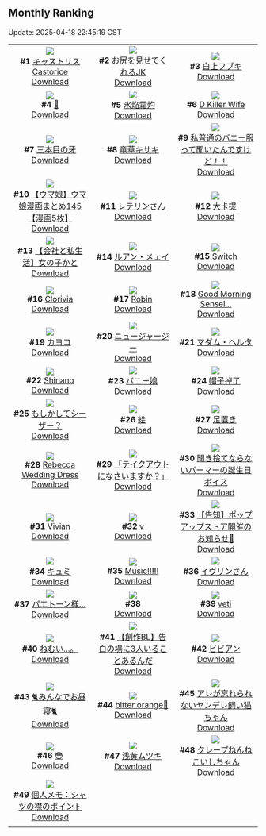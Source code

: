## Monthly Ranking
Update: 2025-04-18 22:45:19 CST

|      |      |      |
| :----: | :----: | :----: |
| ![](https://i.pixiv.re/c/240x480/img-master/img/2025/03/21/18/39/25/128448879_p0_master1200.jpg)<br>**#1** [キャストリスCastorice](https://www.pixiv.net/artworks/128448879)<br>[Download](https://i.pixiv.re/img-original/img/2025/03/21/18/39/25/128448879_p0.jpg) | ![](https://i.pixiv.re/c/240x480/img-master/img/2025/03/21/00/15/06/128428354_p0_master1200.jpg)<br>**#2** [お尻を見せてくれるJK](https://www.pixiv.net/artworks/128428354)<br>[Download](https://i.pixiv.re/img-original/img/2025/03/21/00/15/06/128428354_p0.jpg) | ![](https://i.pixiv.re/c/240x480/img-master/img/2025/03/21/00/00/27/128427447_p0_master1200.jpg)<br>**#3** [白上フブキ](https://www.pixiv.net/artworks/128427447)<br>[Download](https://i.pixiv.re/img-original/img/2025/03/21/00/00/27/128427447_p0.png) |
| ![](https://i.pixiv.re/c/240x480/img-master/img/2025/03/21/00/00/07/128427342_p0_master1200.jpg)<br>**#4** [💙](https://www.pixiv.net/artworks/128427342)<br>[Download](https://i.pixiv.re/img-original/img/2025/03/21/00/00/07/128427342_p0.jpg) | ![](https://i.pixiv.re/c/240x480/img-master/img/2025/03/19/00/00/22/128359794_p0_master1200.jpg)<br>**#5** [氷焔霜灼](https://www.pixiv.net/artworks/128359794)<br>[Download](https://i.pixiv.re/img-original/img/2025/03/19/00/00/22/128359794_p0.jpg) | ![](https://i.pixiv.re/c/240x480/img-master/img/2025/03/21/01/57/47/128431443_p0_master1200.jpg)<br>**#6** [D Killer Wife](https://www.pixiv.net/artworks/128431443)<br>[Download](https://i.pixiv.re/img-original/img/2025/03/21/01/57/47/128431443_p0.png) |
| ![](https://i.pixiv.re/c/240x480/img-master/img/2025/03/19/00/00/18/128359772_p0_master1200.jpg)<br>**#7** [三本目の牙](https://www.pixiv.net/artworks/128359772)<br>[Download](https://i.pixiv.re/img-original/img/2025/03/19/00/00/18/128359772_p0.jpg) | ![](https://i.pixiv.re/c/240x480/img-master/img/2025/03/21/00/07/48/128428040_p0_master1200.jpg)<br>**#8** [竜華キサキ](https://www.pixiv.net/artworks/128428040)<br>[Download](https://i.pixiv.re/img-original/img/2025/03/21/00/07/48/128428040_p0.jpg) | ![](https://i.pixiv.re/c/240x480/img-master/img/2025/03/21/18/00/12/128447541_p0_master1200.jpg)<br>**#9** [私普通のバニー服って聞いたんですけど！！](https://www.pixiv.net/artworks/128447541)<br>[Download](https://i.pixiv.re/img-original/img/2025/03/21/18/00/12/128447541_p0.jpg) |
| ![](https://i.pixiv.re/c/240x480/img-master/img/2025/03/21/00/01/49/128427631_p0_master1200.jpg)<br>**#10** [【ウマ娘】ウマ娘漫画まとめ145【漫画5枚】](https://www.pixiv.net/artworks/128427631)<br>[Download](https://i.pixiv.re/img-original/img/2025/03/21/00/01/49/128427631_p0.jpg) | ![](https://i.pixiv.re/c/240x480/img-master/img/2025/03/19/16/58/50/128378150_p0_master1200.jpg)<br>**#11** [レテリンさん](https://www.pixiv.net/artworks/128378150)<br>[Download](https://i.pixiv.re/img-original/img/2025/03/19/16/58/50/128378150_p0.png) | ![](https://i.pixiv.re/c/240x480/img-master/img/2025/03/20/04/15/50/128398528_p0_master1200.jpg)<br>**#12** [大卡提](https://www.pixiv.net/artworks/128398528)<br>[Download](https://i.pixiv.re/img-original/img/2025/03/20/04/15/50/128398528_p0.png) |
| ![](https://i.pixiv.re/c/240x480/img-master/img/2025/03/21/12/00/13/128440353_p0_master1200.jpg)<br>**#13** [【会社と私生活】女の子かと](https://www.pixiv.net/artworks/128440353)<br>[Download](https://i.pixiv.re/img-original/img/2025/03/21/12/00/13/128440353_p0.jpg) | ![](https://i.pixiv.re/c/240x480/img-master/img/2025/03/21/21/27/56/128454969_p0_master1200.jpg)<br>**#14** [ルアン・メェイ](https://www.pixiv.net/artworks/128454969)<br>[Download](https://i.pixiv.re/img-original/img/2025/03/21/21/27/56/128454969_p0.jpg) | ![](https://i.pixiv.re/c/240x480/img-master/img/2025/03/20/15/11/11/128409880_p0_master1200.jpg)<br>**#15** [Switch](https://www.pixiv.net/artworks/128409880)<br>[Download](https://i.pixiv.re/img-original/img/2025/03/20/15/11/11/128409880_p0.jpg) |
| ![](https://i.pixiv.re/c/240x480/img-master/img/2025/03/21/00/00/22/128427425_p0_master1200.jpg)<br>**#16** [Clorivia](https://www.pixiv.net/artworks/128427425)<br>[Download](https://i.pixiv.re/img-original/img/2025/03/21/00/00/22/128427425_p0.png) | ![](https://i.pixiv.re/c/240x480/img-master/img/2025/03/21/00/00/05/128427333_p0_master1200.jpg)<br>**#17** [Robin](https://www.pixiv.net/artworks/128427333)<br>[Download](https://i.pixiv.re/img-original/img/2025/03/21/00/00/05/128427333_p0.png) | ![](https://i.pixiv.re/c/240x480/img-master/img/2025/03/21/03/49/16/128433284_p0_master1200.jpg)<br>**#18** [Good Morning Sensei...](https://www.pixiv.net/artworks/128433284)<br>[Download](https://i.pixiv.re/img-original/img/2025/03/21/03/49/16/128433284_p0.jpg) |
| ![](https://i.pixiv.re/c/240x480/img-master/img/2025/03/20/00/01/58/128392547_p0_master1200.jpg)<br>**#19** [カヨコ](https://www.pixiv.net/artworks/128392547)<br>[Download](https://i.pixiv.re/img-original/img/2025/03/20/00/01/58/128392547_p0.png) | ![](https://i.pixiv.re/c/240x480/img-master/img/2025/03/20/19/33/43/128417168_p0_master1200.jpg)<br>**#20** [ニュージャージー](https://www.pixiv.net/artworks/128417168)<br>[Download](https://i.pixiv.re/img-original/img/2025/03/20/19/33/43/128417168_p0.jpg) | ![](https://i.pixiv.re/c/240x480/img-master/img/2025/03/23/00/00/35/128498401_p0_master1200.jpg)<br>**#21** [マダム・ヘルタ](https://www.pixiv.net/artworks/128498401)<br>[Download](https://i.pixiv.re/img-original/img/2025/03/23/00/00/35/128498401_p0.jpg) |
| ![](https://i.pixiv.re/c/240x480/img-master/img/2025/03/19/19/08/54/128381837_p0_master1200.jpg)<br>**#22** [Shinano](https://www.pixiv.net/artworks/128381837)<br>[Download](https://i.pixiv.re/img-original/img/2025/03/19/19/08/54/128381837_p0.jpg) | ![](https://i.pixiv.re/c/240x480/img-master/img/2025/03/21/11/47/53/128440092_p0_master1200.jpg)<br>**#23** [バニー娘](https://www.pixiv.net/artworks/128440092)<br>[Download](https://i.pixiv.re/img-original/img/2025/03/21/11/47/53/128440092_p0.jpg) | ![](https://i.pixiv.re/c/240x480/img-master/img/2025/03/21/13/55/23/128442549_p0_master1200.jpg)<br>**#24** [帽子掉了](https://www.pixiv.net/artworks/128442549)<br>[Download](https://i.pixiv.re/img-original/img/2025/03/21/13/55/23/128442549_p0.png) |
| ![](https://i.pixiv.re/c/240x480/img-master/img/2025/03/20/18/14/07/128414527_p0_master1200.jpg)<br>**#25** [もしかしてシーザー？](https://www.pixiv.net/artworks/128414527)<br>[Download](https://i.pixiv.re/img-original/img/2025/03/20/18/14/07/128414527_p0.png) | ![](https://i.pixiv.re/c/240x480/img-master/img/2025/03/21/20/06/36/128451908_p0_master1200.jpg)<br>**#26** [絵](https://www.pixiv.net/artworks/128451908)<br>[Download](https://i.pixiv.re/img-original/img/2025/03/21/20/06/36/128451908_p0.jpg) | ![](https://i.pixiv.re/c/240x480/img-master/img/2025/03/22/00/01/15/128461208_p0_master1200.jpg)<br>**#27** [足置き](https://www.pixiv.net/artworks/128461208)<br>[Download](https://i.pixiv.re/img-original/img/2025/03/22/00/01/15/128461208_p0.jpg) |
| ![](https://i.pixiv.re/c/240x480/img-master/img/2025/03/21/08/59/45/128437516_p0_master1200.jpg)<br>**#28** [Rebecca Wedding Dress](https://www.pixiv.net/artworks/128437516)<br>[Download](https://i.pixiv.re/img-original/img/2025/03/21/08/59/45/128437516_p0.jpg) | ![](https://i.pixiv.re/c/240x480/img-master/img/2025/03/22/07/30/02/128470225_p0_master1200.jpg)<br>**#29** [「テイクアウトになさいますか？」](https://www.pixiv.net/artworks/128470225)<br>[Download](https://i.pixiv.re/img-original/img/2025/03/22/07/30/02/128470225_p0.jpg) | ![](https://i.pixiv.re/c/240x480/img-master/img/2025/03/21/08/31/01/128437147_p0_master1200.jpg)<br>**#30** [聞き捨てならないパーマーの誕生日ボイス](https://www.pixiv.net/artworks/128437147)<br>[Download](https://i.pixiv.re/img-original/img/2025/03/21/08/31/01/128437147_p0.png) |
| ![](https://i.pixiv.re/c/240x480/img-master/img/2025/03/20/17/27/16/128413006_p0_master1200.jpg)<br>**#31** [Vivian](https://www.pixiv.net/artworks/128413006)<br>[Download](https://i.pixiv.re/img-original/img/2025/03/20/17/27/16/128413006_p0.png) | ![](https://i.pixiv.re/c/240x480/img-master/img/2025/03/21/00/29/03/128428884_p0_master1200.jpg)<br>**#32** [v](https://www.pixiv.net/artworks/128428884)<br>[Download](https://i.pixiv.re/img-original/img/2025/03/21/00/29/03/128428884_p0.png) | ![](https://i.pixiv.re/c/240x480/img-master/img/2025/03/21/20/30/12/128452713_p0_master1200.jpg)<br>**#33** [【告知】ポップアップストア開催のお知らせ🎉](https://www.pixiv.net/artworks/128452713)<br>[Download](https://i.pixiv.re/img-original/img/2025/03/21/20/30/12/128452713_p0.png) |
| ![](https://i.pixiv.re/c/240x480/img-master/img/2025/03/21/00/00/09/128427355_p0_master1200.jpg)<br>**#34** [キュミ](https://www.pixiv.net/artworks/128427355)<br>[Download](https://i.pixiv.re/img-original/img/2025/03/21/00/00/09/128427355_p0.png) | ![](https://i.pixiv.re/c/240x480/img-master/img/2025/03/20/06/50/57/128400400_p0_master1200.jpg)<br>**#35** [Music!!!!!](https://www.pixiv.net/artworks/128400400)<br>[Download](https://i.pixiv.re/img-original/img/2025/03/20/06/50/57/128400400_p0.jpg) | ![](https://i.pixiv.re/c/240x480/img-master/img/2025/03/22/00/36/57/128462875_p0_master1200.jpg)<br>**#36** [イヴリンさん](https://www.pixiv.net/artworks/128462875)<br>[Download](https://i.pixiv.re/img-original/img/2025/03/22/00/36/57/128462875_p0.jpg) |
| ![](https://i.pixiv.re/c/240x480/img-master/img/2025/03/20/00/00/18/128392317_p0_master1200.jpg)<br>**#37** [パエトーン様…](https://www.pixiv.net/artworks/128392317)<br>[Download](https://i.pixiv.re/img-original/img/2025/03/20/00/00/18/128392317_p0.jpg) | ![](https://s.pximg.net/common/images/limit_unviewable_s.png)<br>**#38** [](https://www.pixiv.net/artworks/128526395)<br>[Download](https://s.pximg.net/common/images/limit_unviewable_s.png) | ![](https://i.pixiv.re/c/240x480/img-master/img/2025/03/21/00/00/18/128427402_p0_master1200.jpg)<br>**#39** [veti](https://www.pixiv.net/artworks/128427402)<br>[Download](https://i.pixiv.re/img-original/img/2025/03/21/00/00/18/128427402_p0.jpg) |
| ![](https://i.pixiv.re/c/240x480/img-master/img/2025/03/20/00/00/26/128392355_p0_master1200.jpg)<br>**#40** [ねむい…。](https://www.pixiv.net/artworks/128392355)<br>[Download](https://i.pixiv.re/img-original/img/2025/03/20/00/00/26/128392355_p0.png) | ![](https://i.pixiv.re/c/240x480/img-master/img/2025/03/21/22/09/57/128456738_p0_master1200.jpg)<br>**#41** [【創作BL】告白の場に3人いることあるんだ](https://www.pixiv.net/artworks/128456738)<br>[Download](https://i.pixiv.re/img-original/img/2025/03/21/22/09/57/128456738_p0.jpg) | ![](https://i.pixiv.re/c/240x480/img-master/img/2025/03/19/19/50/45/128383029_p0_master1200.jpg)<br>**#42** [ビビアン](https://www.pixiv.net/artworks/128383029)<br>[Download](https://i.pixiv.re/img-original/img/2025/03/19/19/50/45/128383029_p0.png) |
| ![](https://i.pixiv.re/c/240x480/img-master/img/2025/03/22/12/30/02/128476264_p0_master1200.jpg)<br>**#43** [🐈みんなでお昼寝🐈](https://www.pixiv.net/artworks/128476264)<br>[Download](https://i.pixiv.re/img-original/img/2025/03/22/12/30/02/128476264_p0.png) | ![](https://i.pixiv.re/c/240x480/img-master/img/2025/03/22/18/00/11/128484643_p0_master1200.jpg)<br>**#44** [bitter orange💛](https://www.pixiv.net/artworks/128484643)<br>[Download](https://i.pixiv.re/img-original/img/2025/03/22/18/00/11/128484643_p0.png) | ![](https://i.pixiv.re/c/240x480/img-master/img/2025/03/21/00/00/19/128427409_p0_master1200.jpg)<br>**#45** [アレが忘れられないヤンデレ飼い猫ちゃん](https://www.pixiv.net/artworks/128427409)<br>[Download](https://i.pixiv.re/img-original/img/2025/03/21/00/00/19/128427409_p0.jpg) |
| ![](https://i.pixiv.re/c/240x480/img-master/img/2025/03/23/00/00/53/128498460_p0_master1200.jpg)<br>**#46** [😳](https://www.pixiv.net/artworks/128498460)<br>[Download](https://i.pixiv.re/img-original/img/2025/03/23/00/00/53/128498460_p0.jpg) | ![](https://i.pixiv.re/c/240x480/img-master/img/2025/03/21/19/07/25/128449839_p0_master1200.jpg)<br>**#47** [浅黄ムツキ](https://www.pixiv.net/artworks/128449839)<br>[Download](https://i.pixiv.re/img-original/img/2025/03/21/19/07/25/128449839_p0.png) | ![](https://i.pixiv.re/c/240x480/img-master/img/2025/03/21/00/00/13/128427370_p0_master1200.jpg)<br>**#48** [クレープねんねこいしちゃん](https://www.pixiv.net/artworks/128427370)<br>[Download](https://i.pixiv.re/img-original/img/2025/03/21/00/00/13/128427370_p0.jpg) |
| ![](https://i.pixiv.re/c/240x480/img-master/img/2025/03/22/06/00/05/128468821_p0_master1200.jpg)<br>**#49** [個人メモ：シャツの襟のポイント](https://www.pixiv.net/artworks/128468821)<br>[Download](https://i.pixiv.re/img-original/img/2025/03/22/06/00/05/128468821_p0.jpg) |
|      |      |
